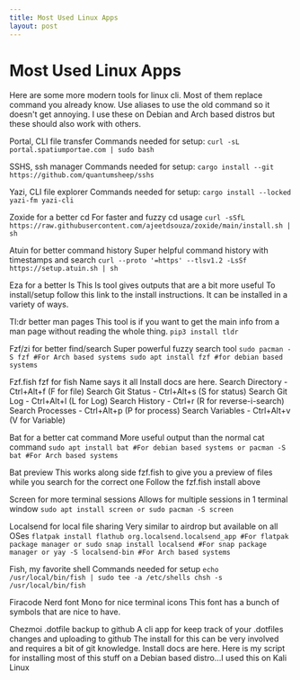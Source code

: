 ```yaml
---
title: Most Used Linux Apps
layout: post
---
```


# Most Used Linux Apps

Here are some more modern tools for linux cli. Most of them replace command you already know. Use aliases to use the old command so it doesn't get annoying. I use these on Debian and Arch based distros but these should also work with others.

Portal, CLI file transfer
Commands needed for setup:
`curl -sL portal.spatiumportae.com | sudo bash`

SSHS, ssh manager
Commands needed for setup:
`cargo install --git https://github.com/quantumsheep/sshs`

Yazi, CLI file explorer
Commands needed for setup:
`cargo install --locked yazi-fm yazi-cli`

Zoxide for a better cd
For faster and fuzzy cd usage
`curl -sSfL https://raw.githubusercontent.com/ajeetdsouza/zoxide/main/install.sh | sh`

Atuin for better command history
Super helpful command history with timestamps and search
`curl --proto '=https' --tlsv1.2 -LsSf https://setup.atuin.sh | sh`

Eza for a better ls
This ls tool gives outputs that are a bit more useful
To install/setup follow this link to the install instructions. It can be installed in a variety of ways.

Tl:dr better man pages
This tool is if you want to get the main info from a man page without reading the whole thing.
`pip3 install tldr`

Fzf/zi for better find/search
Super powerful fuzzy search tool
`sudo pacman -S fzf #For Arch based systems
sudo apt install fzf #for debian based systems`

Fzf.fish fzf for fish
Name says it all
Install docs are here.
Search Directory - Ctrl+Alt+f (F for file)
Search Git Status - Ctrl+Alt+s (S for status)
Search Git Log - Ctrl+Alt+l (L for Log)
Search History -  Ctrl+r (R for reverse-i-search)
Search Processes - Ctrl+Alt+p (P for process)
Search Variables - Ctrl+Alt+v (V for Variable)

Bat for a better cat command
More useful output than the normal cat command
`sudo apt install bat #For debian based systems
or
pacman -S bat #For Arch based systems`

Bat preview
This works along side fzf.fish to give you a preview of files while you search for the correct one
Follow the fzf.fish install above

Screen for more terminal sessions
Allows for multiple sessions in 1 terminal window
`sudo apt install screen
or
sudo pacman -S screen`

Localsend for local file sharing
Very similar to airdrop but available on all OSes
`flatpak install flathub org.localsend.localsend_app #For flatpak package manager
or
sudo snap install localsend #For snap package manager
or
yay -S localsend-bin #For Arch based systems`

Fish, my favorite shell
Commands needed for setup
`echo /usr/local/bin/fish | sudo tee -a /etc/shells
chsh -s /usr/local/bin/fish`

Firacode Nerd font Mono for nice terminal icons
This font has a bunch of symbols that are nice to have.

Chezmoi .dotfile backup to github
A cli app for keep track of your .dotfiles changes and uploading to github
The install for this can be very involved and requires a bit of git knowledge. Install docs are here.
Here is my script for installing most of this stuff on a Debian based distro…I used this on Kali Linux